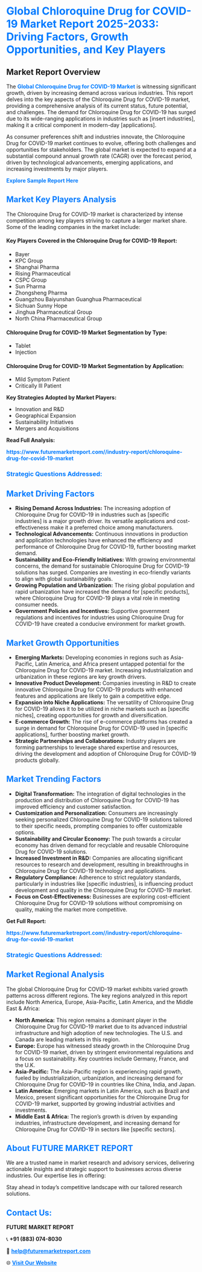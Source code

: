 <h1 style="color: #007BFF;">Global Chloroquine Drug for COVID-19 Market Report 2025-2033: Driving Factors, Growth Opportunities, and Key Players</h1>

<section id="overview">
<h2>Market Report Overview</h2>
<p>The <a href="https://www.futuremarketreport.com//industry-report/chloroquine-drug-for-covid-19-market" style="color: #007BFF; text-decoration: none;"><strong>Global Chloroquine Drug for COVID-19 Market</strong></a> is witnessing significant growth, driven by increasing demand across various industries. This report delves into the key aspects of the Chloroquine Drug for COVID-19 market, providing a comprehensive analysis of its current status, future potential, and challenges. The demand for Chloroquine Drug for COVID-19 has surged due to its wide-ranging applications in industries such as [insert industries], making it a critical component in modern-day [applications].</p>
<p>As consumer preferences shift and industries innovate, the Chloroquine Drug for COVID-19 market continues to evolve, offering both challenges and opportunities for stakeholders. The global market is expected to expand at a substantial compound annual growth rate (CAGR) over the forecast period, driven by technological advancements, emerging applications, and increasing investments by major players.</p>
</section>

<section id="overview">
<p><a href="https://www.futuremarketreport.com//request-sample/reportId=77943" style="color: #007BFF; text-decoration: none;"><strong>Explore Sample Report Here</strong></a></p>
</section>

<section id="key-players">
<h2 style="color: #007BFF;">Market Key Players Analysis</h2>
<p>The Chloroquine Drug for COVID-19 market is characterized by intense competition among key players striving to capture a larger market share. Some of the leading companies in the market include:</p>
<h4>Key Players Covered in the Chloroquine Drug for COVID-19 Report:</h4>
<ul><li>Bayer</li><li>KPC Group</li><li>Shanghai Pharma</li><li>Rising Pharmaceutical</li><li>CSPC Group</li><li>Sun Pharma</li><li>Zhongsheng Pharma</li><li>Guangzhou Baiyunshan Guanghua Pharmaceutical</li><li>Sichuan Sunny Hope</li><li>Jinghua Pharmaceutical Group</li><li>North China Pharmaceutical Group</li></ul>
<h4>Chloroquine Drug for COVID-19 Market Segmentation by Type:</h4>
<ul><li>Tablet</li><li>Injection</li></ul>

<h4>Chloroquine Drug for COVID-19 Market Segmentation by Application:</h4>
<ul><li>Mild Symptom Patient</li><li>Critically Ill Patient</li></ul>
<p><strong>Key Strategies Adopted by Market Players:</strong></p>
<ul>
<li>Innovation and R&D</li>
<li>Geographical Expansion</li>
<li>Sustainability Initiatives</li>
<li>Mergers and Acquisitions</li>
</ul>
</section>

<section>
<p><strong>Read Full Analysis: </strong></p><a href="https://www.futuremarketreport.com//industry-report/chloroquine-drug-for-covid-19-market" style="color: #007BFF; text-decoration: none;"><strong>https://www.futuremarketreport.com//industry-report/chloroquine-drug-for-covid-19-market</strong></a>
<h3 style="color: #007BFF;">Strategic Questions Addressed:</h3>
</section>

<section id="driving-factors">
<h2 style="color: #007BFF;">Market Driving Factors</h2>
<ul>
<li><strong>Rising Demand Across Industries:</strong> The increasing adoption of Chloroquine Drug for COVID-19 in industries such as [specific industries] is a major growth driver. Its versatile applications and cost-effectiveness make it a preferred choice among manufacturers.</li>
<li><strong>Technological Advancements:</strong> Continuous innovations in production and application technologies have enhanced the efficiency and performance of Chloroquine Drug for COVID-19, further boosting market demand.</li>
<li><strong>Sustainability and Eco-Friendly Initiatives:</strong> With growing environmental concerns, the demand for sustainable Chloroquine Drug for COVID-19 solutions has surged. Companies are investing in eco-friendly variants to align with global sustainability goals.</li>
<li><strong>Growing Population and Urbanization:</strong> The rising global population and rapid urbanization have increased the demand for [specific products], where Chloroquine Drug for COVID-19 plays a vital role in meeting consumer needs.</li>
<li><strong>Government Policies and Incentives:</strong> Supportive government regulations and incentives for industries using Chloroquine Drug for COVID-19 have created a conducive environment for market growth.</li>
</ul>
</section>

<section id="growth-opportunities">
<h2 style="color: #007BFF;">Market Growth Opportunities</h2>
<ul>
<li><strong>Emerging Markets:</strong> Developing economies in regions such as Asia-Pacific, Latin America, and Africa present untapped potential for the Chloroquine Drug for COVID-19 market. Increasing industrialization and urbanization in these regions are key growth drivers.</li>
<li><strong>Innovative Product Development:</strong> Companies investing in R&D to create innovative Chloroquine Drug for COVID-19 products with enhanced features and applications are likely to gain a competitive edge.</li>
<li><strong>Expansion into Niche Applications:</strong> The versatility of Chloroquine Drug for COVID-19 allows it to be utilized in niche markets such as [specific niches], creating opportunities for growth and diversification.</li>
<li><strong>E-commerce Growth:</strong> The rise of e-commerce platforms has created a surge in demand for Chloroquine Drug for COVID-19 used in [specific applications], further boosting market growth.</li>
<li><strong>Strategic Partnerships and Collaborations:</strong> Industry players are forming partnerships to leverage shared expertise and resources, driving the development and adoption of Chloroquine Drug for COVID-19 products globally.</li>
</ul>
</section>

<section id="trending-factors">
<h2 style="color: #007BFF;">Market Trending Factors</h2>
<ul>
<li><strong>Digital Transformation:</strong> The integration of digital technologies in the production and distribution of Chloroquine Drug for COVID-19 has improved efficiency and customer satisfaction.</li>
<li><strong>Customization and Personalization:</strong> Consumers are increasingly seeking personalized Chloroquine Drug for COVID-19 solutions tailored to their specific needs, prompting companies to offer customizable options.</li>
<li><strong>Sustainability and Circular Economy:</strong> The push towards a circular economy has driven demand for recyclable and reusable Chloroquine Drug for COVID-19 solutions.</li>
<li><strong>Increased Investment in R&D:</strong> Companies are allocating significant resources to research and development, resulting in breakthroughs in Chloroquine Drug for COVID-19 technology and applications.</li>
<li><strong>Regulatory Compliance:</strong> Adherence to strict regulatory standards, particularly in industries like [specific industries], is influencing product development and quality in the Chloroquine Drug for COVID-19 market.</li>
<li><strong>Focus on Cost-Effectiveness:</strong> Businesses are exploring cost-efficient Chloroquine Drug for COVID-19 solutions without compromising on quality, making the market more competitive.</li>
</ul>
</section>

<section>
<p><strong>Get Full Report: </strong></p><a href="https://www.futuremarketreport.com//industry-report/chloroquine-drug-for-covid-19-market" style="color: #007BFF; text-decoration: none;"><strong>https://www.futuremarketreport.com//industry-report/chloroquine-drug-for-covid-19-market</strong></a>
<h3 style="color: #007BFF;">Strategic Questions Addressed:</h3>
</section>


<section id="regional-analysis">
<h2 style="color: #007BFF;">Market Regional Analysis</h2>
<p>The global Chloroquine Drug for COVID-19 market exhibits varied growth patterns across different regions. The key regions analyzed in this report include North America, Europe, Asia-Pacific, Latin America, and the Middle East & Africa:</p>
<ul>
<li><strong>North America:</strong> This region remains a dominant player in the Chloroquine Drug for COVID-19 market due to its advanced industrial infrastructure and high adoption of new technologies. The U.S. and Canada are leading markets in this region.</li>
<li><strong>Europe:</strong> Europe has witnessed steady growth in the Chloroquine Drug for COVID-19 market, driven by stringent environmental regulations and a focus on sustainability. Key countries include Germany, France, and the U.K.</li>
<li><strong>Asia-Pacific:</strong> The Asia-Pacific region is experiencing rapid growth, fueled by industrialization, urbanization, and increasing demand for Chloroquine Drug for COVID-19 in countries like China, India, and Japan.</li>
<li><strong>Latin America:</strong> Emerging markets in Latin America, such as Brazil and Mexico, present significant opportunities for the Chloroquine Drug for COVID-19 market, supported by growing industrial activities and investments.</li>
<li><strong>Middle East & Africa:</strong> The region’s growth is driven by expanding industries, infrastructure development, and increasing demand for Chloroquine Drug for COVID-19 in sectors like [specific sectors].</li>
</ul>
</section>

<footer>
<h2 style="color: #007BFF;">About FUTURE MARKET REPORT</h2>
<p>We are a trusted name in market research and advisory services, delivering actionable insights and strategic support to businesses across diverse industries. Our expertise lies in offering:</p>

<p>Stay ahead in today’s competitive landscape with our tailored research solutions.</p>

<h2 style="color: #007BFF;">Contact Us:</h2>
<p><strong>FUTURE MARKET REPORT</strong></p>
<p>📞 <strong>+91 (883) 074-8030</strong></p>
<p>📧 <strong><a href="mailto:help@futuremarketreport.com" style="color: #007BFF;">help@futuremarketreport.com</a></strong></p>
<p>🌐 <strong><a href="https://www.futuremarketreport.com/" style="color: #007BFF;">Visit Our Website</a></strong></p>
</footer>